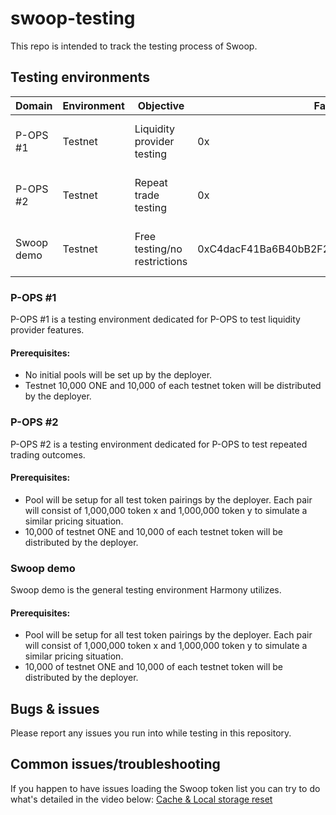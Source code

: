 # swoop-testing

This repo is intended to track the testing process of Swoop.

## Testing environments

| Domain     | Environment | Objective                    | Factory | Router | Deployed                |
| -----------| ----------- | --------------------------   | ------- | ------ | ----------------------- |
| P-OPS #1    | Testnet    | Liquidity provider testing   | 0x      | 0x     | 2020-10-23 xx:xx:xx UTC |
| P-OPS #2    | Testnet    | Repeat trade testing         | 0x      | 0x     | 2020-10-23 xx:xx:xx UTC |
| Swoop demo  | Testnet    | Free testing/no restrictions | 0xC4dacF41Ba6B40bB2F280892D402C788136dCD4F | 0xbE39452A9FB4Bfa1EcfA38ac1Cd9191fBB6362e4 | 2020-10-23 xx:xx:xx UTC |

### P-OPS #1

P-OPS #1 is a testing environment dedicated for P-OPS to test liquidity provider features.

#### Prerequisites:

- No initial pools will be set up by the deployer.
- Testnet 10,000 ONE and 10,000 of each testnet token will be distributed by the deployer.

### P-OPS #2

P-OPS #2 is a testing environment dedicated for P-OPS to test repeated trading outcomes.

#### Prerequisites:

- Pool will be setup for all test token pairings by the deployer. Each pair will consist of 1,000,000 token x and 1,000,000 token y to simulate a similar pricing situation.
- 10,000 of testnet ONE and 10,000 of each testnet token will be distributed by the deployer.

### Swoop demo

Swoop demo is the general testing environment Harmony utilizes.

#### Prerequisites:

- Pool will be setup for all test token pairings by the deployer. Each pair will consist of 1,000,000 token x and 1,000,000 token y to simulate a similar pricing situation.
- 10,000 of testnet ONE and 10,000 of each testnet token will be distributed by the deployer.

## Bugs & issues

Please report any issues you run into while testing in this repository.

## Common issues/troubleshooting

If you happen to have issues loading the Swoop token list you can try to do what's detailed in the video below:
[Cache & Local storage reset](http://tools.harmony.one.s3.amazonaws.com/swoop-reset.mov)
